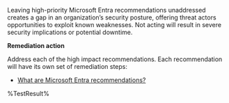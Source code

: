 Leaving high-priority Microsoft Entra recommendations unaddressed creates a gap in an organization’s security posture, offering threat actors opportunities to exploit known weaknesses. Not acting will result in severe security implications or potential downtime.

**Remediation action**

Address each of the high impact recommendations. Each recommendation will have its own set of remediation steps: 

- [What are Microsoft Entra recommendations?](https://learn.microsoft.com/en-us/entra/identity/monitoring-health/overview-recommendations#recommendations-overview-table)
<!--- Results --->
%TestResult%
